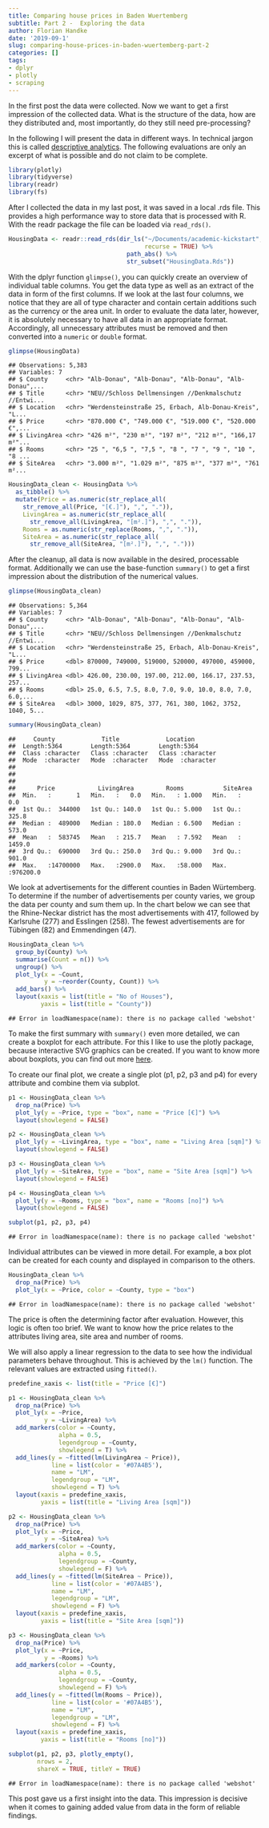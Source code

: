 ```yaml
---
title: Comparing house prices in Baden Wuertemberg
subtitle: Part 2 -  Exploring the data
author: Florian Handke
date: '2019-09-1'
slug: comparing-house-prices-in-baden-wuertemberg-part-2
categories: []
tags: 
- dplyr
- plotly
- scraping
---
```


In the first post the data were collected. Now we want to get a first impression of the collected data. What is the structure of the data, how are they distributed and, most importantly, do they still need pre-processing?

In the following I will present the data in different ways. In technical jargon this is called [descriptive analytics](https://www.gartner.com/it-glossary/descriptive-analytics/). The following evaluations are only an excerpt of what is possible and do not claim to be complete.



```r
library(plotly)
library(tidyverse)
library(readr)
library(fs)
```

After I collected the data in my last post, it was saved in a local .rds file. This provides a high performance way to store data that is processed with R. With the readr package the file can be loaded via `read_rds()`.


```r
HousingData <- readr::read_rds(dir_ls("~/Documents/academic-kickstart",
                                      recurse = TRUE) %>% 
                                 path_abs() %>% 
                                 str_subset("HousingData.Rds"))
```

With the dplyr function `glimpse()`, you can quickly create an overview of individual table columns. You get the data type as well as an extract of the data in form of the first columns. If we look at the last four columns, we notice that they are all of type character and contain certain additions such as the currency or the area unit. In order to evaluate the data later, however, it is absolutely necessary to have all data in an appropriate format. Accordingly, all unnecessary attributes must be removed and then converted into a `numeric` or `double` format.


```r
glimpse(HousingData)
```

```
## Observations: 5,383
## Variables: 7
## $ County     <chr> "Alb-Donau", "Alb-Donau", "Alb-Donau", "Alb-Donau",...
## $ Title      <chr> "NEU//Schloss Dellmensingen //Denkmalschutz //Entwi...
## $ Location   <chr> "Werdensteinstraße 25, Erbach, Alb-Donau-Kreis", "L...
## $ Price      <chr> "870.000 €", "749.000 €", "519.000 €", "520.000 €",...
## $ LivingArea <chr> "426 m²", "230 m²", "197 m²", "212 m²", "166,17 m²"...
## $ Rooms      <chr> "25 ", "6,5 ", "7,5 ", "8 ", "7 ", "9 ", "10 ", "8 ...
## $ SiteArea   <chr> "3.000 m²", "1.029 m²", "875 m²", "377 m²", "761 m²...
```


```r
HousingData_clean <- HousingData %>% 
  as_tibble() %>% 
  mutate(Price = as.numeric(str_replace_all(
    str_remove_all(Price, "[€.]"), ",", ".")),
    LivingArea = as.numeric(str_replace_all(
      str_remove_all(LivingArea, "[m².]"), ",", ".")),
    Rooms = as.numeric(str_replace(Rooms, ",", ".")),
    SiteArea = as.numeric(str_replace_all(
      str_remove_all(SiteArea, "[m².]"), ",", "."))) 
```



After the cleanup, all data is now available in the desired, processable format. Additionally we can use the base-function `summary()` to get a first impression about the distribution of the numerical values.


```r
glimpse(HousingData_clean)
```

```
## Observations: 5,364
## Variables: 7
## $ County     <chr> "Alb-Donau", "Alb-Donau", "Alb-Donau", "Alb-Donau",...
## $ Title      <chr> "NEU//Schloss Dellmensingen //Denkmalschutz //Entwi...
## $ Location   <chr> "Werdensteinstraße 25, Erbach, Alb-Donau-Kreis", "L...
## $ Price      <dbl> 870000, 749000, 519000, 520000, 497000, 459000, 799...
## $ LivingArea <dbl> 426.00, 230.00, 197.00, 212.00, 166.17, 237.53, 257...
## $ Rooms      <dbl> 25.0, 6.5, 7.5, 8.0, 7.0, 9.0, 10.0, 8.0, 7.0, 6.0,...
## $ SiteArea   <dbl> 3000, 1029, 875, 377, 761, 380, 1062, 3752, 1040, 5...
```

```r
summary(HousingData_clean)
```

```
##     County             Title             Location        
##  Length:5364        Length:5364        Length:5364       
##  Class :character   Class :character   Class :character  
##  Mode  :character   Mode  :character   Mode  :character  
##                                                          
##                                                          
##                                                          
##      Price            LivingArea         Rooms           SiteArea       
##  Min.   :       1   Min.   :   0.0   Min.   : 1.000   Min.   :     0.0  
##  1st Qu.:  344000   1st Qu.: 140.0   1st Qu.: 5.000   1st Qu.:   325.8  
##  Median :  489000   Median : 180.0   Median : 6.500   Median :   573.0  
##  Mean   :  583745   Mean   : 215.7   Mean   : 7.592   Mean   :  1459.0  
##  3rd Qu.:  690000   3rd Qu.: 250.0   3rd Qu.: 9.000   3rd Qu.:   901.0  
##  Max.   :14700000   Max.   :2900.0   Max.   :58.000   Max.   :976200.0
```

We look at advertisements for the different counties in Baden Würtemberg. To determine if the number of advertisements per county varies, we group the data per county and sum them up. In the chart below we can see that the Rhine-Neckar district has the most advertisements with 417, followed by Karlsruhe (277) and Esslingen (258). The fewest advertisements are for Tübingen (82) and Emmendingen (47).


```r
HousingData_clean %>% 
  group_by(County) %>% 
  summarise(Count = n()) %>% 
  ungroup() %>% 
  plot_ly(x = ~Count,
          y = ~reorder(County, Count)) %>% 
  add_bars() %>% 
  layout(xaxis = list(title = "No of Houses"),
         yaxis = list(title = "County"))
```

```
## Error in loadNamespace(name): there is no package called 'webshot'
```

To make the first summary with `summary()` even more detailed, we can create a boxplot for each attribute. For this I like to use the plotly package, because interactive SVG graphics can be created. If you want to know more about boxplots, you can find out more [here](https://towardsdatascience.com/understanding-boxplots-5e2df7bcbd51).

To create our final plot, we create a single plot (p1, p2, p3 and p4) for every attribute and combine them via subplot.


```r
p1 <- HousingData_clean %>% 
  drop_na(Price) %>% 
  plot_ly(y = ~Price, type = "box", name = "Price [€]") %>% 
  layout(showlegend = FALSE)

p2 <- HousingData_clean %>% 
  plot_ly(y = ~LivingArea, type = "box", name = "Living Area [sqm]") %>% 
  layout(showlegend = FALSE)  

p3 <- HousingData_clean %>% 
  plot_ly(y = ~SiteArea, type = "box", name = "Site Area [sqm]") %>% 
  layout(showlegend = FALSE) 

p4 <- HousingData_clean %>% 
  plot_ly(y = ~Rooms, type = "box", name = "Rooms [no]") %>% 
  layout(showlegend = FALSE) 

subplot(p1, p2, p3, p4)
```

```
## Error in loadNamespace(name): there is no package called 'webshot'
```

Individual attributes can be viewed in more detail. For example, a box plot can be created for each county and displayed in comparison to the others.


```r
HousingData_clean %>% 
  drop_na(Price) %>% 
  plot_ly(x = ~Price, color = ~County, type = "box")
```

```
## Error in loadNamespace(name): there is no package called 'webshot'
```

The price is often the determining factor after evaluation. However, this logic is often too brief. We want to know how the price relates to the attributes living area, site area and number of rooms.

We will also apply a linear regression to the data to see how the individual parameters behave throughout. This is achieved by the `lm()` function. The relevant values are extracted using `fitted()`.


```r
predefine_xaxis <- list(title = "Price [€]")

p1 <- HousingData_clean %>% 
  drop_na(Price) %>% 
  plot_ly(x = ~Price,
          y = ~LivingArea) %>% 
  add_markers(color = ~County,
              alpha = 0.5,
              legendgroup = ~County, 
              showlegend = T) %>% 
  add_lines(y = ~fitted(lm(LivingArea ~ Price)),
            line = list(color = '#07A4B5'),
            name = "LM", 
            legendgroup = "LM",
            showlegend = T) %>% 
  layout(xaxis = predefine_xaxis,
         yaxis = list(title = "Living Area [sqm]"))

p2 <- HousingData_clean %>% 
  drop_na(Price) %>% 
  plot_ly(x = ~Price,
          y = ~SiteArea) %>% 
  add_markers(color = ~County,
              alpha = 0.5,
              legendgroup = ~County, 
              showlegend = F) %>% 
  add_lines(y = ~fitted(lm(SiteArea ~ Price)),
            line = list(color = '#07A4B5'),
            name = "LM", 
            legendgroup = "LM",
            showlegend = F) %>% 
  layout(xaxis = predefine_xaxis,
         yaxis = list(title = "Site Area [sqm]"))

p3 <- HousingData_clean %>% 
  drop_na(Price) %>% 
  plot_ly(x = ~Price,
          y = ~Rooms) %>% 
  add_markers(color = ~County,
              alpha = 0.5,
              legendgroup = ~County, 
              showlegend = F) %>% 
  add_lines(y = ~fitted(lm(Rooms ~ Price)),
            line = list(color = '#07A4B5'),
            name = "LM", 
            legendgroup = "LM",
            showlegend = F) %>% 
  layout(xaxis = predefine_xaxis,
         yaxis = list(title = "Rooms [no]"))

subplot(p1, p2, p3, plotly_empty(), 
        nrows = 2,
        shareX = TRUE, titleY = TRUE) 
```

```
## Error in loadNamespace(name): there is no package called 'webshot'
```

This post gave us a first insight into the data. This impression is decisive when it comes to gaining added value from data in the form of reliable findings.
